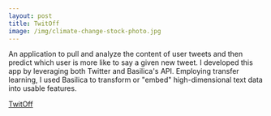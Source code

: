 ```yaml
---
layout: post
title: TwitOff
image: /img/climate-change-stock-photo.jpg
---
```


An application to pull and analyze the content of user tweets and then predict which user is more like to say a given new tweet. 
I developed this app by leveraging both Twitter and Basilica's API. 
Employing transfer learning, I used Basilica to transform or "embed" high-dimensional text data into usable features.

[TwitOff](https://ocalzada-twitoff.herokuapp.com/)
